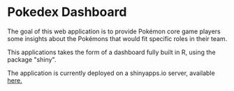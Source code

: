 # Pokedex Dashboard

The goal of this web application is to provide Pokémon core game players some insights about the Pokémons that would fit specific roles in their team.

This applications takes the form of a dashboard fully built in R, using the package "shiny".

The application is currently deployed on a shinyapps.io server, available [here.](https://l2cgauthier.shinyapps.io/PokedexAnalysis/)
